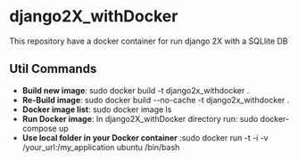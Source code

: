 # django2X_withDocker
This repository have a docker container for run django 2X with a SQLlite DB

## Util Commands

*   **Build new image**: sudo docker build -t django2x_withdocker .
*   **Re-Build image**: sudo docker build --no-cache -t django2x_withdocker .
*   **Docker image list**: sudo docker image ls
*   **Run Docker image**: In django2X_withDocker directory run: sudo docker-compose up
*   **Use local folder in your Docker container** :sudo docker run -t -i -v /your_url:/my_application ubuntu /bin/bash
